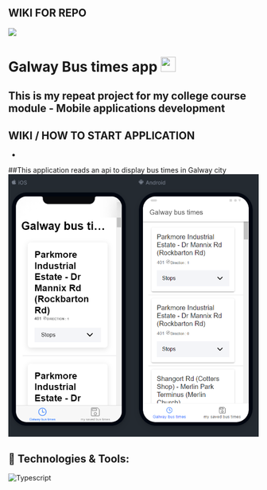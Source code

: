 ## WIKI FOR REPO
<img src="https://komconsultants.com/wp-content/uploads/2015/04/ATU-Logo-wide.jpg" />
<br>

# Galway Bus times app <img src="https://raw.githubusercontent.com/MartinHeinz/MartinHeinz/master/wave.gif" width="30px" height="30px" />

## This is my repeat project for my college course module - Mobile applications development


## WIKI / HOW TO START APPLICATION
* 


##This application reads an api to display bus times in Galway city
![What this app looks like](screenshot-emulator.PNG)
<br>

## 🔧 Technologies & Tools:

![Typescript](https://img.shields.io/badge/TypeScript-007ACC?style=for-the-badge&logo=typescript&logoColor=white)
